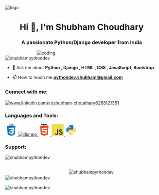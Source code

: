 ![logo]()
<h1 align="center">Hi 👋, I'm Shubham Choudhary</h1>
<h3 align="center">A passionate Python/Django developer from India</h3>

<img align ="right" alt="coding" width="400" src="https://www.iihglobal.com/wp-content/uploads/2019/02/dcsad.gif">

<p align="left"> <img src="https://komarev.com/ghpvc/?username=shubhampythondev&label=Profile%20views&color=0e75b6&style=flat" alt="shubhampythondev" /> </p>

- 💬 Ask me about **Python , Django , HTML , CSS , JavaScript, Bootstrap**

- 📫 How to reach me **pythondev.shubham@gmail.com**

<h3 align="left">Connect with me:</h3>
<p align="left">
<a href="https://linkedin.com/in/www.linkedin.com/in/shubham-choudhary6268121361" target="blank"><img align="center" src="https://raw.githubusercontent.com/rahuldkjain/github-profile-readme-generator/master/src/images/icons/Social/linked-in-alt.svg" alt="www.linkedin.com/in/shubham-choudhary6268121361" height="30" width="40" /></a>
</p>

<h3 align="left">Languages and Tools:</h3>
<p align="left"> <a href="https://www.w3schools.com/css/" target="_blank" rel="noreferrer"> <img src="https://raw.githubusercontent.com/devicons/devicon/master/icons/css3/css3-original-wordmark.svg" alt="css3" width="40" height="40"/> </a> <a href="https://www.djangoproject.com/" target="_blank" rel="noreferrer"> <img src="https://cdn.worldvectorlogo.com/logos/django.svg" alt="django" width="40" height="40"/> </a> <a href="https://www.w3.org/html/" target="_blank" rel="noreferrer"> <img src="https://raw.githubusercontent.com/devicons/devicon/master/icons/html5/html5-original-wordmark.svg" alt="html5" width="40" height="40"/> </a> <a href="https://developer.mozilla.org/en-US/docs/Web/JavaScript" target="_blank" rel="noreferrer"> <img src="https://raw.githubusercontent.com/devicons/devicon/master/icons/javascript/javascript-original.svg" alt="javascript" width="40" height="40"/> </a> <a href="https://www.python.org" target="_blank" rel="noreferrer"> <img src="https://raw.githubusercontent.com/devicons/devicon/master/icons/python/python-original.svg" alt="python" width="40" height="40"/> </a> </p>

<h3 align="left">Support:</h3>
<p><a href="https://www.buymeacoffee.com/shubhampythondev"> <img align="left" src="https://cdn.buymeacoffee.com/buttons/v2/default-yellow.png" height="50" width="210" alt="shubhampythondev" /></a></p><br><br>

<p><img align="left" src="https://github-readme-stats.vercel.app/api/top-langs?username=shubhampythondev&show_icons=true&locale=en&layout=compact" alt="shubhampythondev" /></p>

<p>&nbsp;<img align="center" src="https://github-readme-stats.vercel.app/api?username=shubhampythondev&show_icons=true&locale=en" alt="shubhampythondev" /></p>

<p><img align="center" src="https://github-readme-streak-stats.herokuapp.com/?user=shubhampythondev&" alt="shubhampythondev" /></p>
